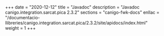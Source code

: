 +++
date        = "2020-12-12"
title       = "Javadoc"
description = "Javadoc canigo.integration.sarcat.pica 2.3.2"
sections    = "canigo-fwk-docs"
enllac		= "/documentacio-llibreries/canigo.integration.sarcat.pica/2.3.2/site/apidocs/index.html"
weight		= 1
+++
